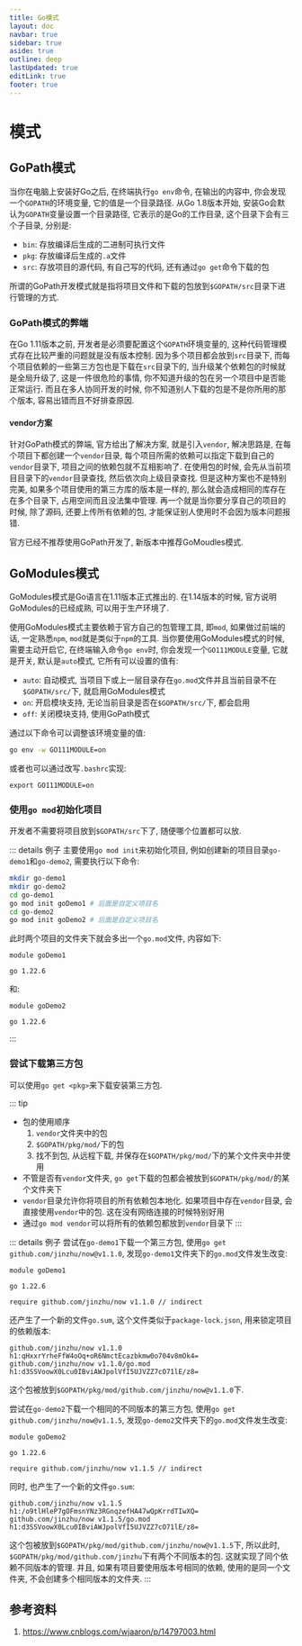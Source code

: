 ```yaml
---
title: Go模式
layout: doc
navbar: true
sidebar: true
aside: true
outline: deep
lastUpdated: true
editLink: true
footer: true
---
```


# 模式

## GoPath模式

当你在电脑上安装好Go之后, 在终端执行`go env`命令, 在输出的内容中, 你会发现一个`GOPATH`的环境变量, 它的值是一个目录路径. 从Go 1.8版本开始, 安装Go会默认为`GOPATH`变量设置一个目录路径, 它表示的是Go的工作目录, 这个目录下会有三个子目录, 分别是:

- `bin`: 存放编译后生成的二进制可执行文件
- `pkg`: 存放编译后生成的`.a`文件
- `src`: 存放项目的源代码, 有自己写的代码, 还有通过`go get`命令下载的包

所谓的GoPath开发模式就是指将项目文件和下载的包放到`$GOPATH/src`目录下进行管理的方式.

### GoPath模式的弊端

在Go 1.11版本之前, 开发者是必须要配置这个`GOPATH`环境变量的, 这种代码管理模式存在比较严重的问题就是没有版本控制. 因为多个项目都会放到`src`目录下, 而每个项目依赖的一些第三方包也是下载在`src`目录下的, 当升级某个依赖包的时候就是全局升级了, 这是一件很危险的事情, 你不知道升级的包在另一个项目中是否能正常运行. 而且在多人协同开发的时候, 你不知道别人下载的包是不是你所用的那个版本, 容易出错而且不好排查原因.

#### vendor方案

针对GoPath模式的弊端, 官方给出了解决方案, 就是引入`vendor`, 解决思路是, 在每个项目下都创建一个`vendor`目录, 每个项目所需的依赖可以指定下载到自己的`vendor`目录下, 项目之间的依赖包就不互相影响了. 在使用包的时候, 会先从当前项目目录下的`vendor`目录查找, 然后依次向上级目录查找. 但是这种方案也不是特别完美, 如果多个项目使用的第三方库的版本是一样的, 那么就会造成相同的库存在在多个目录下, 占用空间而且没法集中管理. 再一个就是当你要分享自己的项目的时候, 除了源码, 还要上传所有依赖的包, 才能保证别人使用时不会因为版本问题报错.

官方已经不推荐使用GoPath开发了, 新版本中推荐GoMoudles模式.

## GoModules模式

GoModules模式是Go语言在1.11版本正式推出的. 在1.14版本的时候, 官方说明GoModules的已经成熟, 可以用于生产环境了.

使用GoModules模式主要依赖于官方自己的包管理工具, 即`mod`, 如果做过前端的话, 一定熟悉`npm`, `mod`就是类似于`npm`的工具. 当你要使用GoModules模式的时候, 需要主动开启它, 在终端输入命令`go env`时, 你会发现一个`GO111MODULE`变量, 它就是开关, 默认是`auto`模式, 它所有可以设置的值有:

- `auto`: 自动模式, 当项目下或上一层目录存在`go.mod`文件并且当前目录不在`$GOPATH/src/`下, 就启用GoModules模式
- `on`: 开启模块支持, 无论当前目录是否在`$GOPATH/src/`下, 都会启用
- `off`: 关闭模块支持, 使用GoPath模式

通过以下命令可以调整该环境变量的值:

```bash
go env -w GO111MODULE=on
```

或者也可以通过改写`.bashrc`实现:

```bashrc
export GO111MODULE=on
```

### 使用`go mod`初始化项目

开发者不需要将项目放到`$GOPATH/src`下了, 随便哪个位置都可以放.

::: details 例子
主要使用`go mod init`来初始化项目, 例如创建新的项目目录`go-demo1`和`go-demo2`, 需要执行以下命令:
```bash
mkdir go-demo1
mkdir go-demo2
cd go-demo1
go mod init goDemo1 # 后面是自定义项目名
cd go-demo2
go mod init goDemo2 # 后面是自定义项目名
```
此时两个项目的文件夹下就会多出一个`go.mod`文件, 内容如下: 
```
module goDemo1

go 1.22.6
```
和:
```
module goDemo2

go 1.22.6
```
:::

### 尝试下载第三方包

可以使用`go get <pkg>`来下载安装第三方包.

::: tip
- 包的使用顺序
    1. `vendor`文件夹中的包
    2. `$GOPATH/pkg/mod/`下的包
    3. 找不到包, 从远程下载, 并保存在`$GOPATH/pkg/mod/`下的某个文件夹中并使用
- 不管是否有`vendor`文件夹, `go get`下载的包都会被放到`$GOPATH/pkg/mod/`的某个文件夹下
- `vendor`目录允许你将项目的所有依赖包本地化. 如果项目中存在`vendor`目录, 会直接使用`vendor`中的包. 这在没有网络连接的时候特别好用
- 通过`go mod vendor`可以将所有的依赖包都放到`vendor`目录下
:::

::: details 例子
尝试在`go-demo1`下载一个第三方包, 使用`go get github.com/jinzhu/now@v1.1.0`, 发现`go-demo1`文件夹下的`go.mod`文件发生改变:
```
module goDemo1

go 1.22.6

require github.com/jinzhu/now v1.1.0 // indirect
```
还产生了一个新的文件`go.sum`, 这个文件类似于`package-lock.json`, 用来锁定项目的依赖版本: 
```
github.com/jinzhu/now v1.1.0 h1:qHxxrYrheFfW4oOq+oR6NmctEcazbkmw0o704v8mOk4=
github.com/jinzhu/now v1.1.0/go.mod h1:d3SSVoowX0Lcu0IBviAWJpolVfI5UJVZZ7cO71lE/z8=
```
这个包被放到`$GOPATH/pkg/mod/github.com/jinzhu/now@v1.1.0`下.

尝试在`go-demo2`下载一个相同的不同版本的第三方包, 使用`go get github.com/jinzhu/now@v1.1.5`, 发现`go-demo2`文件夹下的`go.mod`文件发生改变:
```
module goDemo2

go 1.22.6

require github.com/jinzhu/now v1.1.5 // indirect
```
同时, 也产生了一个新的文件`go.sum`:
```
github.com/jinzhu/now v1.1.5 h1:/o9tlHleP7gOFmsnYNz3RGnqzefHA47wQpKrrdTIwXQ=
github.com/jinzhu/now v1.1.5/go.mod h1:d3SSVoowX0Lcu0IBviAWJpolVfI5UJVZZ7cO71lE/z8=
```
这个包被放到`$GOPATH/pkg/mod/github.com/jinzhu/now@v1.1.5`下, 所以此时, `$GOPATH/pkg/mod/github.com/jinzhu`下有两个不同版本的包. 这就实现了同个依赖不同版本的管理. 并且, 如果有项目要使用版本号相同的依赖, 使用的是同一个文件夹, 不会创建多个相同版本的文件夹.
:::

## 参考资料

1. https://www.cnblogs.com/wjaaron/p/14797003.html